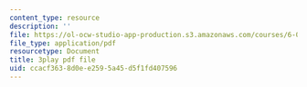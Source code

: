 ```yaml
---
content_type: resource
description: ''
file: https://ol-ocw-studio-app-production.s3.amazonaws.com/courses/6-034-artificial-intelligence-fall-2010/ccacf3638d0ee2595a45d5f1fd407596_JMrFgnqSS0w.pdf
file_type: application/pdf
resourcetype: Document
title: 3play pdf file
uid: ccacf363-8d0e-e259-5a45-d5f1fd407596
---
```

